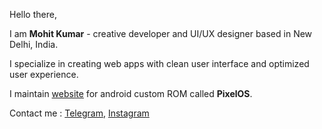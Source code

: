 Hello there,

I am **Mohit Kumar** - creative developer and UI/UX designer based in New Delhi, India.

I specialize in creating web apps with clean user interface and optimized user experience.

I maintain [website](https://pixelos.vercel.app) for android custom ROM called **PixelOS**.

Contact me : [Telegram](https://t.me/mohitkek), [Instagram](https://www.instagram.com/mohitkek)